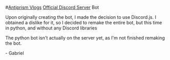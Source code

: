 #[Antiprism Vlogs](https://www.youtube.com/channel/UClmGXpXQnF5P7h3YxcYl_wQ) [Official Discord Server](https://discord.gg/t9aU7z7Jw9) Bot

Upon originally creating the bot, I made the decision to use Discord.js. I obtained a dislike for it, so I decided to remake the entire bot, but this time in python, and without any Discord libraries

The python bot isn't actually on the server yet, as I'm not finished remaking the bot.

\- Gabriel


